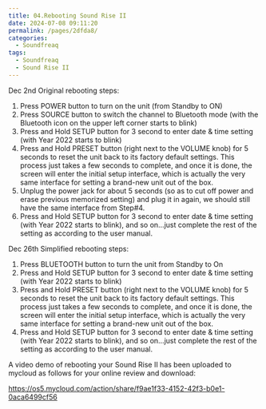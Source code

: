 ```yaml
---
title: 04.Rebooting Sound Rise II
date: 2024-07-08 09:11:20
permalink: /pages/2dfda8/
categories: 
  - Soundfreaq
tags: 
  - Soundfreaq
  - Sound Rise II
---
```


Dec 2nd Original rebooting steps:

1. Press POWER button to turn on the unit (from Standby to ON)
2. Press SOURCE button to switch the channel to Bluetooth mode (with the Bluetooth icon on the upper left corner starts to blink)
3. Press and Hold SETUP button for 3 second to enter date & time setting (with Year 2022 starts to blink)
4. Press and Hold PRESET button (right next to the VOLUME knob) for 5 seconds to reset the unit back to its factory default settings. This process just takes a few seconds to complete, and once it is done, the screen will enter the initial setup interface, which is actually the very same interface for setting a brand-new unit out of the box.
5. Unplug the power jack for about 5 seconds (so as to cut off power and erase previous memorized setting) and plug it in again, we should still have the same interface from Step#4.
6. Press and Hold SETUP button for 3 second to enter date & time setting (with Year 2022 starts to blink), and so on…just complete the rest of the setting as according to the user manual.

Dec 26th Simplified rebooting steps:

1. Press BLUETOOTH button to turn the unit from Standby to On
2. Press and Hold SETUP button for 3 second to enter date & time setting (with Year 2022 starts to blink)
3. Press and Hold PRESET button (right next to the VOLUME knob) for 5 seconds to reset the unit back to its factory default settings. This process just takes a few seconds to complete, and once it is done, the screen will enter the initial setup interface, which is actually the very same interface for setting a brand-new unit out of the box.
4. Press and Hold SETUP button for 3 second to enter date & time setting (with Year 2022 starts to blink), and so on…just complete the rest of the setting as according to the user manual.

A video demo of rebooting your Sound Rise II has been uploaded to mycloud as follows for your online review and download:

https://os5.mycloud.com/action/share/f9ae1f33-4152-42f3-b0e1-0aca6499cf56
